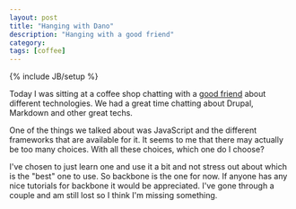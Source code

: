 ```yaml
---
layout: post
title: "Hanging with Dano"
description: "Hanging with a good friend"
category: 
tags: [coffee]
---
```

{% include JB/setup %}

Today I was sitting at a coffee shop chatting with a [good friend](http://danomanion.com/) 
about different technologies. We had a great time chatting about Drupal,
Markdown and other great techs.

One of the things we talked about was JavaScript and the different frameworks
that are available for it. It seems to me that there may actually be too many
choices. With all these choices, which one do I choose?

I've chosen to just learn one and use it a bit and not stress out about which
is the "best" one to use. So backbone is the one for now. If anyone has any
nice tutorials for backbone it would be appreciated. I've gone through a
couple and am still lost so I think I'm missing something.

